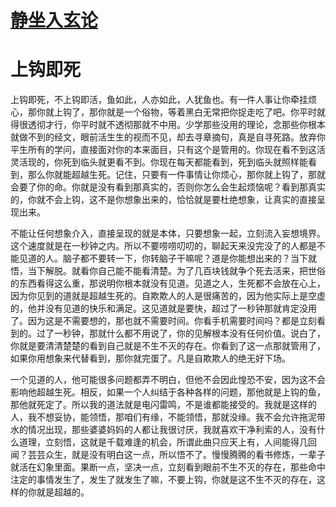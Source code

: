 # [静坐入玄论](https://www.jianshu.com/p/65750f32cfce)

# 上钩即死

上钩即死，不上钩即活，鱼如此，人亦如此，人犹鱼也。有一件人事让你牵挂烦心，那你就上钩了，那你就是一个俗物，等着黑白无常把你捉走吃了吧。你平时就得很透彻才行，你平时就不透彻那就不中用。少学那些没用的理论，念那些你根本就做不到的经文，眼前活生生的视而不见，却去寻章摘句，真是自寻死路。放弃你平生所有的学问，直接面对你的本来面目，只有这个是管用的。你现在看不到这活灵活现的，你死到临头就更看不到。你现在每天都能看到，死到临头就照样能看到，那么你就能超越生死。记住，只要有一件事情让你烦心，那你就上钩了，那就会要了你的命。你就是没有看到那真实的，否则你怎么会生起烦恼呢？看到那真实的，你就不会上钩，这不是你想象出来的，恰恰就是要杜绝想象，让真实的直接呈现出来。

不能让任何想象介入，直接呈现的就是本体，只要想象一起，立刻流入妄想境界。这个速度就是在一秒钟之内。所以不要唠唠叨叨的，聊起天来没完没了的人都是不能见道的人。脑子都不要转一下，你转脑子干嘛呢？道是你能想出来的？当下就悟，当下解脱。就看你自己能不能看清楚。为了几百块钱就争个死去活来，把世俗的东西看得这么重，那说明你根本就没有见道。见道之人，生死都不会放在心上，因为你见到的道就是超越生死的。自欺欺人的人是很痛苦的，因为他实际上是空虚的，他并没有见道的快乐和满足。这见道就是要快，超过了一秒钟那就肯定没用了。因为这是不需要想的，那也就不需要时间。你看手机需要时间吗？都是立刻看到的。过了一秒钟，那就什么都不用说了，你的见解根本没有任何价值。说白了，你就是要清清楚楚的看到自己就是不生不灭的存在。你看到了这一点那就管用了，如果你用想象来代替看到，那你就完蛋了。凡是自欺欺人的绝无好下场。

一个见道的人，他可能很多问题都弄不明白，但他不会因此惶恐不安，因为这不会影响他超越生死。相反，如果一个人纠结于各种各样的问题，那他就是上钩的鱼，那他就死定了。所以我的道法就是电闪雷鸣，不是谁都能接受的。我就是这样的人，我不想妥协，能领悟，那咱们有缘，不能领悟，那就没缘。我不会允许拖泥带水的情况出现，那些婆婆妈妈的人都让我很讨厌，我就喜欢干净利索的人，没有什么道理，立刻悟，这就是千载难逢的机会，所谓此曲只应天上有，人间能得几回闻？芸芸众生，就是没有明白这一点，所以悟不了。慢慢腾腾的看书修炼，一辈子就活在幻象里面。果断一点，坚决一点，立刻看到眼前不生不灭的存在，那些命中注定的事情发生了，发生了就发生了嘛，不要上钩，你就是这不生不灭的存在，这样的你就是超越的。